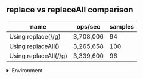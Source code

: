 ## replace vs replaceAll comparison

|name|ops/sec|samples|
|-|-|-|
|Using replace(//g)|3,708,006|94|
|Using replaceAll()|3,265,658|100|
|Using replaceAll(//g)|3,339,600|96|


<details>
<summary>Environment</summary>

* __Machine:__ linux x64 | 4 vCPUs | 7.6GB Mem
* __Run:__ Tue Nov 07 2023 22:37:57 GMT+0000 (Coordinated Universal Time)
</details>

<!--
{"environment":{"platform":"linux","arch":"x64","cpus":4,"totalMemory":7.6085662841796875},"benchmarks":[{"name":"Using replace(//g)","opsSec":3708005.5553733413,"samples":5},{"name":"Using replaceAll()","opsSec":3265657.5735082375,"samples":6},{"name":"Using replaceAll(//g)","opsSec":3339600.0183813516,"samples":6}]}-->
